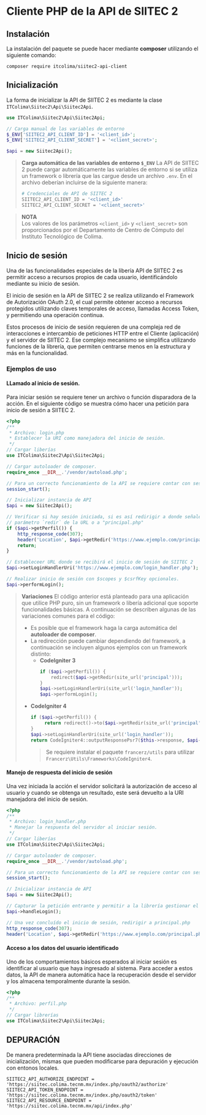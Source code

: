 Cliente PHP de la API de SIITEC 2
=======================================

Instalación
---------------------------------------

La instalación del paquete se puede hacer mediante **composer** utilizando el
siguiente comando:

```
composer require itcolima/siitec2-api-client
```

Inicialización
---------------------------------------

La forma de inicializar la API de SIITEC 2 es mediante la clase
`ITColima\Siitec2\Api\Siitec2Api`.

```php
use ITColima\Siitec2\Api\Siitec2Api;

// Carga manual de las variables de entorno
$_ENV['SIITEC2_API_CLIENT_ID'] = '<client_id>';
$_ENV['SIITEC2_API_CLIENT_SECRET'] = '<client_secret>';

$api = new Siitec2Api();
```

> **Carga automática de las variables de entorno `$_ENV`**
> La API de SIITEC 2 puede cargar automáticamente las variables de entorno si
> se utiliza un framework o librería que las cargue desde un archivo `.env`.
> En el archivo deberían incluirse de la siguiente manera:
> ```bash
> # Credenciales de API de SIITEC 2
> SIITEC2_API_CLIENT_ID = '<client_id>'
> SIITEC2_API_CLIENT_SECRET = '<client_secret>'
> ```

> **NOTA**  
> Los valores de los parámetros `<client_id>` y `<client_secret>` son proporcionados
> por el Departamento de Centro de Cómputo del Instituto Tecnológico de Colima.

Inicio de sesión
---------------------------------------

Una de las funcionalidades especiales de la libería API de SIITEC 2 es permitir
acceso a recursos propios de cada usuario, identificándolo mediante su inicio
de sesión.

El inicio de sesión en la API de SIITEC 2 se realiza utilizando el Framework
de Autorización OAuth 2.0, el cual permite obtener acceso a recursos protegidos
utilizando claves temporales de acceso, llamadas Access Token, y permitiendo una
operación continua.

Estos procesos de inicio de sesión requieren de una compleja red de interacciones
e intercambio de peticiones HTTP entre el Cliente (aplicación) y el
servidor de SIITEC 2. Ese complejo mecanismo se simplifica utilizando funciones
de la librería, que permiten centrarse menos en la estructura y más en la
funcionalidad.

### Ejemplos de uso

#### LLamado al inicio de sesión.

Para iniciar sesión se requiere tener un archivo o función disparadora de la
acción. En el siguiente código se muestra cómo hacer una petición para inicio
de sesión a SIITEC 2.

```php
<?php
/**
 * Archivo: login.php
 * Establecer la URI como manejadora del inicio de sesión.
 */
// Cargar liberías
use ITColima\Siitec2\Api\Siitec2Api;

// Cargar autoloader de composer.
require_once __DIR__.'/vendor/autoload.php';

// Para un correcto funcionamiento de la API se requiere contar con sesiones.
session_start();

// Inicializar instancia de API
$api = new Siitec2Api();

// Verificar si hay sesión iniciada, si es así redirigir a donde señale el
// parámetro `redir` de la URL o a "principal.php"
if ($api->getPerfil()) {
    http_response_code(307);
    header('Location', $api->getRedir('https://www.ejemplo.com/principal.php'));
    return;
}

// Estableceer URL donde se recibirá el inicio de sesión de SIITEC 2
$api->setLoginHandlerUri('https://www.ejemplo.com/login_handler.php');

// Realizar inicio de sesión con $scopes y $csrfKey opcionales.
$api->performLogin();
```

> **Variaciones**
> El código anterior está planteado para una aplicación que utilice PHP puro,
> sin un framework o libería adicional que soporte funcionalidades básicas.
> A continuación se describen algunas de las variaciones comunes para el código:
> * Es posible que el framework haga la carga automática del
>   **autoloader de composer**.
> * La redirección puede cambiar dependiendo del framework, a continuación se
>   incluyen algunos ejemplos con un framework distinto:
>   * **CodeIgniter 3**
>     ```php
>     if ($api->getPerfil()) {
>         redirect($api->getRedir(site_url('principal')));
>     }
>     $api->setLoginHandlerUri(site_url('login_handler'));
>     $api->performLogin();
>     ```
>  * **CodeIgniter 4**
>    ```php
>    if ($api->getPerfil()) {
>         return redirect()->to($api->getRedir(site_url('principal')));
>    }
>    $api->setLoginHandlerUri(site_url('login_handler'));
>    return CodeIgniter4::outputResponsePsr7($this->response, $api->getLoginRequest());
>    ```
>    > Se requiere instalar el paquete `francerz/utils` para utilizar
>    > `Francerz\Utils\Frameworks\CodeIgniter4`.

#### Manejo de respuesta del inicio de sesión

Una vez iniciada la acción el servidor solicitará la autorización de acceso al
usuario y cuando se obtenga un resultado, este será devuelto a la URI manejadora
del inicio de sesión.

```php
<?php
/**
 * Archivo: login_handler.php
 * Manejar la respuesta del servidor al iniciar sesión.
 */
// Cargar liberías
use ITColima\Siitec2\Api\Siitec2Api;

// Cargar autoloader de composer.
require_once __DIR__.'/vendor/autoload.php';

// Para un correcto funcionamiento de la API se requiere contar con sesiones.
session_start();

// Inicializar instancia de API
$api = new Siitec2Api();

// Capturar la petición entrante y permitir a la librería gestionar el proceso.
$api->handleLogin();

// Una vez concluído el inicio de sesión, redirigir a principal.php
http_response_code(307);
header('Location', $api->getRedir('https://www.ejemplo.com/principal.php'));
```

#### Acceso a los datos del usuario identificado

Uno de los comportamientos básicos esperados al iniciar sesión es identificar
al usuario que haya ingresado al sistema. Para acceder a estos datos, la
API de manera automática hace la recuperación desde el servidor y los almacena
temporalmente durante la sesión.

```php
<?php
/**
 * Archivo: perfil.php
 */
// Cargar librerías
use ITColima\Siitec2\Api\Siitec2Api;


```

DEPURACIÓN
----------

De manera predeterminada la API tiene asociadas direcciones de inicialización,
mismas que pueden modificarse para depuración y ejecución con entonos locales.

```env
SIITEC2_API_AUTHORIZE_ENDPOINT = 'https://siitec.colima.tecnm.mx/index.php/oauth2/authorize'
SIITEC2_API_TOKEN_ENDPOINT = 'https://siitec.colima.tecnm.mx/index.php/oauth2/token'
SIITEC2_API_RESOURCE_ENDPOINT = 'https://siitec.colima.tecnm.mx/api/index.php'
```